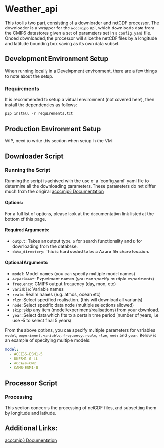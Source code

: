# Weather_api

This tool is two part, consisting of a downloader and netCDF processor. The downloader is a wrapper for the `acccmip6` api, which downloads data from the CMIP6 datastores given a set of parameters set in a `config.yaml` file. Onced downloaded, the processor will slice the netCDF files by a longitude and latitude bounding box saving as its own data subset.

## Development Environment Setup
When running locally in a Development environment, there are a few things to note about the setup.

### Requirements
It is recommended to setup a virtual environment (not covered here), then install the dependencies as follows:
```python
pip install -r requirements.txt
```

## Production Environment Setup
WIP, need to write this section when setup in the VM


## Downloader Script

### Running the Script
Running the script is achived with the use of a 'config.yaml' yaml file to determine all the downloading parameters. These parameters do not differ much from the original [acccmip6 Documentation](https://acccmip6.readthedocs.io/en/latest/index.html)

#### Options:
For a full list of options, please look at the documentation link listed at the bottom of this page.

#### Required Arguments:
* `output`: Takes an output type. `S` for search functionality and `D` for downloading from the database.
* `data_directory`: This is hard coded to be a Azure file share location.

#### Optional Arguments:
* `model`: Model names (you can specify multiple model names)
* `experiment`: Experiment names (you can specify multiple experiments)
* `frequency`: CMIP6 output frequency (day, mon, etc)
* `variable`: Variable names
* `realm`: Realm names (e.g. atmos, ocean etc)
* `rlzn`: Select specified realisation. (this will download all variants)
* `node`: Select specific data node (multiple selections allowed)
* `skip`: skip any item (model/experiment/realisations) from your download.
* `year`: Select data which fits to a certain time period (number of years, i.e use -5 to select final 5 years)

From the above options, you can specify multiple parameters for variables `model`, `experiment`, `variable`, `frequency`, `realm`, `rlzn`, `node` and `year`. Below is an example of specifying multiple models:

```yaml
model: 
  - ACCESS-ESM1-5
  - UKESM1-0-LL
  - ACCESS-CM2 
  - CAMS-ESM1-0 
```

## Processor Script

### Processing
This section concerns the processing of netCDF files, and subsetting them by longitude and latitude.

## Additional Links:
[acccmip6 Documentation](https://acccmip6.readthedocs.io/en/latest/index.html)